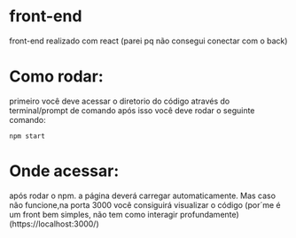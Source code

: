 # front-end
front-end realizado com react (parei pq não consegui conectar com o back)

# Como rodar:
primeiro você deve acessar o diretorio do código através do terminal/prompt de comando
após isso você deve rodar o seguinte comando:
```react
npm start
```
# Onde acessar:
após rodar o npm. a página deverá carregar automaticamente. Mas caso não funcione,na porta 3000 você consiguirá visualizar o código (por´me é um front bem simples, não tem como interagir profundamente)
(https://localhost:3000/)
